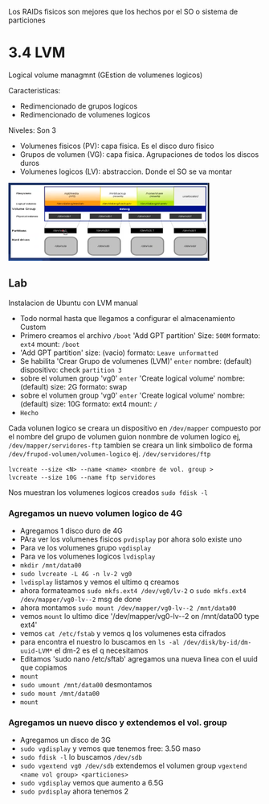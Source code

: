 Los RAIDs fisicos son mejores que los hechos por el SO o sistema de particiones

# 3.4 LVM

Logical volume managmnt (GEstion de volumenes logicos)

Caracteristicas:

- Redimencionado de grupos logicos
- Redimencionado de volumenes logicos

Niveles: Son 3

- Volumenes fisicos (PV): capa fisica. Es el disco duro fisico
- Grupos de volumen (VG): capa fisica. Agrupaciones de todos los discos duros
- Volumenes logicos (LV): abstraccion. Donde el SO se va montar

<img src="./../assets/niveles-lvm.png"  width=400 />

## Lab

Instalacion de Ubuntu con LVM manual

- Todo normal hasta que llegamos a configurar el almacenamiento Custom
- Primero creamos el archivo `/boot` 'Add GPT partition' Size: `500M` formato: `ext4` mount: `/boot`
- 'Add GPT partition' size: (vacio) formato: `Leave unformatted`
- Se habilita 'Crear Grupo de volumenes (LVM)' `enter` nombre: (default) dispositivo: check `partition 3`
- sobre el volumen group 'vg0' `enter` 'Create logical volume' nombre: (default) size: 2G formato: swap
- sobre el volumen group 'vg0' `enter` 'Create logical volume' nombre: (default) size: 10G formato: ext4 mount: `/`
- `Hecho`

Cada volunen logico se creara un dispositivo en `/dev/mapper` compuesto por el nombre del grupo de volumen guion nonmbre de volumen logico ej, `/dev/mapper/servidores-ftp` tambien se creara un link simbolico de forma `/dev/frupod-volumen/volumen-logico` ej. `/dev/servidores/ftp`

```
lvcreate --size <N> --name <name> <nombre de vol. group >
lvcreate --size 10G --name ftp servidores
```

Nos muestran los volumenes logicos creados `sudo fdisk -l`

### Agregamos un nuevo volumen logico de 4G

- Agregamos 1 disco duro de 4G
- PAra ver los volumenes fisicos `pvdisplay` por ahora solo existe uno
- Para ve los volumenes grupo `vgdisplay`
- Para ve los volumenes logicos `lvdisplay`
- `mkdir /mnt/data00`
- `sudo lvcreate -L 4G -n lv-2 vg0`
- `lvdisplay` listamos y vemos el ultimo q creamos
- ahora formateamos `sudo mkfs.ext4 /dev/vg0/lv-2` o `sudo mkfs.ext4 /dev/mapper/vg0-lv--2` msg de done
- ahora montamos `sudo mount /dev/mapper/vg0-lv--2 /mnt/data00`
- vemos `mount` lo ultimo dice '/dev/mapper/vg0-lv--2 on /mnt/data00 type ext4'
- vemos `cat /etc/fstab` y vemos q los volumenes esta cifrados
- para encontra el nuestro lo buscamos en `ls -al /dev/disk/by-id/dm-uuid-LVM*` el dm-2 es el q necesitamos
- Editamos 'sudo nano /etc/sftab' agregamos una nueva linea con el uuid que copiamos
- `mount`
- `sudo umount /mnt/data00` desmontamos
- `sudo mount /mnt/data00`
- `mount`

### Agregamos un nuevo disco y extendemos el vol. group

- Agregamos un disco de 3G
- `sudo vgdisplay` y vemos que tenemos free: 3.5G maso
- `sudo fdisk -l` lo buscamos `/dev/sdb`
- `sudo vgextend vg0 /dev/sdb` extendemos el volumen group `vgextend <name vol group> <particiones>`
- `sudo vgdisplay` vemos que aumento a 6.5G
- `sudo pvdisplay` ahora tenemos 2
